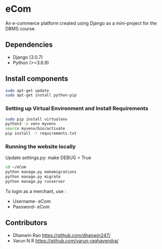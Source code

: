 # eCom

An e-commerce platform created using Django as a mini-project for the DBMS course.

## Dependencies
- Django (3.0.7)
- Python (>=3.6.9)

## Install components
```bash
sudo apt-get update
sudo apt-get install python-pip 
```

### Setting up Virtual Environment and Install Requirements
```bash
sudo pip install virtualenv
python3 -m venv myvenv
source myvenv/bin/activate
pip install -r requirements.txt
```

### Running the website locally

Update settings.py: make DEBUG = True
  
```bash
cd ~/eCom
python manage.py makemigrations
python manage.py migrate
python manage.py runserver
```
To login as a merchant, use : 
- Username- eCom
- Password- eCom

## Contributors
- Dhanwin Rao  https://github.com/dhanwin247/
- Varun N R    https://github.com/varun-raghavendra/
